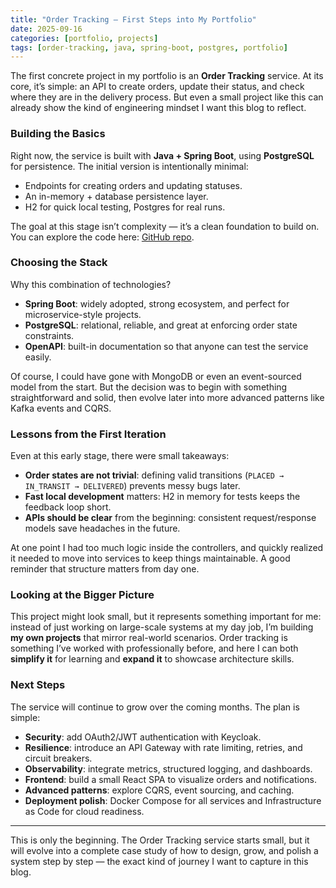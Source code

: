 ```yaml
---
title: "Order Tracking — First Steps into My Portfolio"
date: 2025-09-16
categories: [portfolio, projects]
tags: [order-tracking, java, spring-boot, postgres, portfolio]
---
```


The first concrete project in my portfolio is an **Order Tracking** service. At its core, it’s simple: an API to create orders, update their status, and check where they are in the delivery process. But even a small project like this can already show the kind of engineering mindset I want this blog to reflect.

### Building the Basics
Right now, the service is built with **Java + Spring Boot**, using **PostgreSQL** for persistence. The initial version is intentionally minimal:
- Endpoints for creating orders and updating statuses.
- An in-memory + database persistence layer.
- H2 for quick local testing, Postgres for real runs.

The goal at this stage isn’t complexity — it’s a clean foundation to build on. You can explore the code here: [GitHub repo](https://github.com/egobb/order-tracking).

### Choosing the Stack
Why this combination of technologies?
- **Spring Boot**: widely adopted, strong ecosystem, and perfect for microservice-style projects.
- **PostgreSQL**: relational, reliable, and great at enforcing order state constraints.
- **OpenAPI**: built-in documentation so that anyone can test the service easily.

Of course, I could have gone with MongoDB or even an event-sourced model from the start. But the decision was to begin with something straightforward and solid, then evolve later into more advanced patterns like Kafka events and CQRS.

### Lessons from the First Iteration
Even at this early stage, there were small takeaways:
- **Order states are not trivial**: defining valid transitions (`PLACED → IN_TRANSIT → DELIVERED`) prevents messy bugs later.
- **Fast local development** matters: H2 in memory for tests keeps the feedback loop short.
- **APIs should be clear** from the beginning: consistent request/response models save headaches in the future.

At one point I had too much logic inside the controllers, and quickly realized it needed to move into services to keep things maintainable. A good reminder that structure matters from day one.

### Looking at the Bigger Picture
This project might look small, but it represents something important for me: instead of just working on large-scale systems at my day job, I’m building **my own projects** that mirror real-world scenarios. Order tracking is something I’ve worked with professionally before, and here I can both **simplify it** for learning and **expand it** to showcase architecture skills.

### Next Steps
The service will continue to grow over the coming months. The plan is simple:
- **Security**: add OAuth2/JWT authentication with Keycloak.
- **Resilience**: introduce an API Gateway with rate limiting, retries, and circuit breakers.
- **Observability**: integrate metrics, structured logging, and dashboards.
- **Frontend**: build a small React SPA to visualize orders and notifications.
- **Advanced patterns**: explore CQRS, event sourcing, and caching.
- **Deployment polish**: Docker Compose for all services and Infrastructure as Code for cloud readiness.

---

This is only the beginning. The Order Tracking service starts small, but it will evolve into a complete case study of how to design, grow, and polish a system step by step — the exact kind of journey I want to capture in this blog.  
